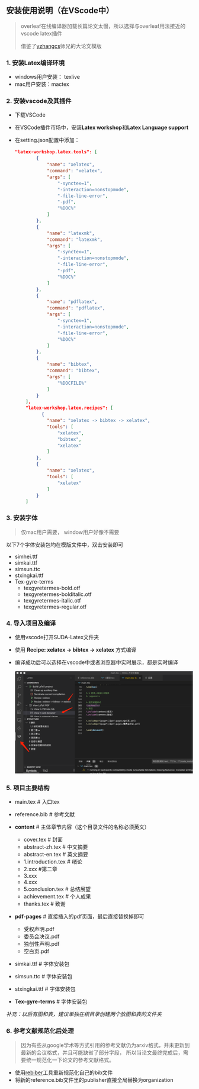 ## 安装使用说明（在VScode中）
> overleaf在线编译器加载长篇论文太慢，所以选择与overleaf用法接近的vscode latex插件
>
> 借鉴了[yzhangcs](https://github.com/yzhangcs/master-thesis)师兄的大论文模版

### 1. 安装Latex编译环境

- windows用户安装： texlive
- mac用户安装：mactex


### 2. 安装vscode及其插件

- 下载VSCode

- 在VSCode插件市场中，安装**Latex workshop**和**Latex Language support**

- 在setting.json配置中添加：

  ```json
  "latex-workshop.latex.tools": [
          {
              "name": "xelatex",
              "command": "xelatex",
              "args": [
                  "-synctex=1",
                  "-interaction=nonstopmode",
                  "-file-line-error",
                  "-pdf",
                  "%DOC%"
              ]
          },
          {
              "name": "latexmk",
              "command": "latexmk",
              "args": [
                  "-synctex=1",
                  "-interaction=nonstopmode",
                  "-file-line-error",
                  "-pdf",
                  "%DOC%"
              ]
          },
          {
              "name": "pdflatex",
              "command": "pdflatex",
              "args": [
                  "-synctex=1",
                  "-interaction=nonstopmode",
                  "-file-line-error",
                  "%DOC%"
              ]
          },
          {
              "name": "bibtex",
              "command": "bibtex",
              "args": [
                  "%DOCFILE%"
              ]
          }
      ],
      "latex-workshop.latex.recipes": [
        	{
              "name": "xelatex -> bibtex -> xelatex",
              "tools": [
                  "xelatex",
                  "bibtex",
                  "xelatex"
              ]
          },
          {
              "name": "xelatex",
              "tools": [
                  "xelatex"
              ]
          }
      ]
  ```



### 3. 安装字体

> 仅mac用户需要， window用户好像不需要

以下7个字体安装包均在模版文件中，双击安装即可
- simhei.ttf
- simkai.ttf
- simsun.ttc
- stxingkai.ttf
- Tex-gyre-terms
  - texgyretermes-bold.otf
  - texgyretermes-bolditalic.otf
  - texgyretermes-italic.otf
  - texgyretermes-regular.otf



### 4. 导入项目及编译

- 使用vscode打开SUDA-Latex文件夹

- 使用 **Recipe: xelatex -> bibtex -> xelatex** 方式编译

- 编译成功后可以选择在vscode中或者浏览器中实时展示，都是实时编译

  ![CFCF8B72-9B55-42CE-9FB1-7D6FF62F56B8](./example.png)



### 5. 项目主要结构

- main.tex # 入口tex

- reference.bib # 参考文献

- **content** # 主体章节内容（这个目录文件的名称必须英文）

  - cover.tex # 封面
  - abstract-zh.tex # 中文摘要
  - abstract-en.tex # 英文摘要
  - 1.introduction.tex # 绪论
  - 2.xxx #第二章
  - 3.xxx
  - 4.xxx
  - 5.conclusion.tex # 总结展望
  - achievement.tex # 个人成果
  - thanks.tex # 致谢

- **pdf-pages** # 直接插入的pdf页面，最后直接替换掉即可

  - 受权声明.pdf
  - 委员会决议.pdf
  - 独创性声明.pdf
  - 空白页.pdf

- simkai.ttf # 字体安装包 

- simsun.ttc # 字体安装包 

- stxingkai.ttf # 字体安装包

- **Tex-gyre-terms** # 字体安装包

  

*补充：以后有图和表，建议单独在根目录创建两个放图和表的文件夹*

### 6. 参考文献规范化后处理
> 因为有些从google学术等方式引用的参考文献仍为arxiv格式，并未更新到最新的会议格式，并且可能缺省了部分字段，
> 所以当论文最终完成后，需要统一规范化一下论文的参考文献格式。

 - 使用[rebiber](https://github.com/yuchenlin/rebiber)工具重新规范化自己的bib文件
 - 将新的reference.bib文件里的publisher直接全局替换为organization
